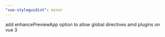 ```yaml
---
"vue-styleguidist": minor
---
```


add enhancePreviewApp option to allow global directives amd plugins on vue 3
